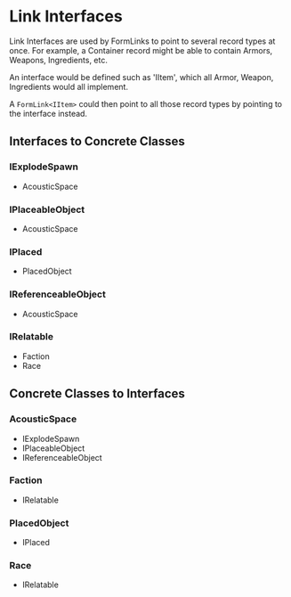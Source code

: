 # Link Interfaces
Link Interfaces are used by FormLinks to point to several record types at once.  For example, a Container record might be able to contain Armors, Weapons, Ingredients, etc.

An interface would be defined such as 'IItem', which all Armor, Weapon, Ingredients would all implement.

A `FormLink<IItem>` could then point to all those record types by pointing to the interface instead.
## Interfaces to Concrete Classes
### IExplodeSpawn
- AcousticSpace
### IPlaceableObject
- AcousticSpace
### IPlaced
- PlacedObject
### IReferenceableObject
- AcousticSpace
### IRelatable
- Faction
- Race
## Concrete Classes to Interfaces
### AcousticSpace
- IExplodeSpawn
- IPlaceableObject
- IReferenceableObject
### Faction
- IRelatable
### PlacedObject
- IPlaced
### Race
- IRelatable
